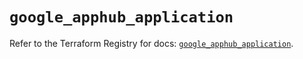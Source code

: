 # `google_apphub_application`

Refer to the Terraform Registry for docs: [`google_apphub_application`](https://registry.terraform.io/providers/hashicorp/google/6.25.0/docs/resources/apphub_application).
